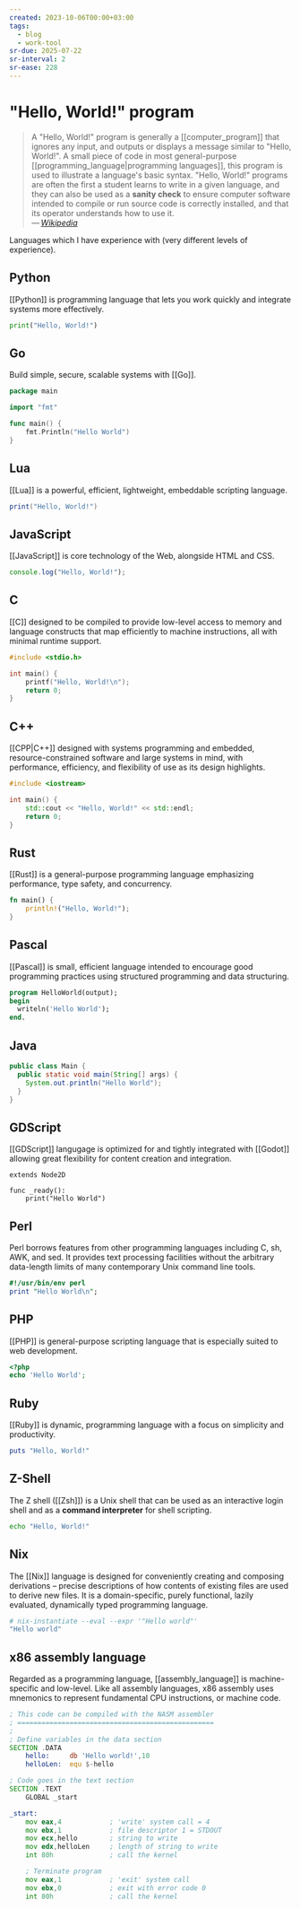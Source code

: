 ```yaml
---
created: 2023-10-06T00:00+03:00
tags:
  - blog
  - work-tool
sr-due: 2025-07-22
sr-interval: 2
sr-ease: 228
---
```


# "Hello, World!" program

> A "Hello, World!" program is generally a [[computer_program]] that ignores any input, and outputs or displays a message similar to "Hello, World!". A small piece of code in most general-purpose [[programming_language|programming languages]], this program is used to illustrate a language's basic syntax. "Hello, World!" programs are often the first a student learns to write in a given language, and they can also be used as a **sanity check** to ensure computer software intended to compile or run source code is correctly installed, and that its operator understands how to use it.\
> — <cite>[Wikipedia](https://en.wikipedia.org/wiki/%22Hello,_World!%22_program)</cite>

Languages which I have experience with (very different levels of experience).

## Python

[[Python]] is programming language that lets you work quickly and integrate systems more effectively.

```python
print("Hello, World!")
```

## Go

Build simple, secure, scalable systems with [[Go]].

```go
package main

import "fmt"

func main() {
	fmt.Println("Hello World")
}
```

## Lua

[[Lua]] is a powerful, efficient, lightweight, embeddable scripting language.

```lua
print("Hello, World!")
```

## JavaScript

[[JavaScript]] is core technology of the Web, alongside HTML and CSS.

```javascript
console.log("Hello, World!");
```

## C

[[C]] designed to be compiled to provide low-level access to memory and language constructs that map efficiently to machine instructions, all with minimal runtime support.

```c
#include <stdio.h>

int main() {
    printf("Hello, World!\n");
    return 0;
}
```

## C++

[[CPP|C++]] designed with systems programming and embedded, resource-constrained software and large systems in mind, with performance, efficiency, and flexibility of use as its design highlights.

```cpp
#include <iostream>

int main() {
    std::cout << "Hello, World!" << std::endl;
    return 0;
}
```

## Rust

[[Rust]] is a general-purpose programming language emphasizing performance, type safety, and concurrency.

```rust
fn main() {
    println!("Hello, World!");
}
```

## Pascal

[[Pascal]] is small, efficient language intended to encourage good programming practices using structured programming and data structuring.

```pascal
program HelloWorld(output);
begin
  writeln('Hello World');
end.
```

## Java

```java
public class Main {
  public static void main(String[] args) {
    System.out.println("Hello World");
  }
}
```

## GDScript

[[GDScript]] langugage is optimized for and tightly integrated with [[Godot]] allowing great flexibility for content creation and integration.

```gdscript
extends Node2D

func _ready():
    print("Hello World")
```

## Perl

Perl borrows features from other programming languages including C, sh, AWK, and sed. It provides text processing facilities without the arbitrary data-length limits of many contemporary Unix command line tools.

```perl
#!/usr/bin/env perl
print "Hello World\n";
```

## PHP

[[PHP]] is general-purpose scripting language that is especially suited to web development.

```php
<?php
echo 'Hello World';
```

## Ruby

[[Ruby]] is dynamic, programming language with a focus on simplicity and productivity.

```ruby
puts "Hello, World!"
```

## Z-Shell

The Z shell ([[Zsh]]) is a Unix shell that can be used as an interactive login shell and as a **command interpreter** for shell scripting.

```zsh
echo "Hello, World!"
```

## Nix

The [[Nix]] language is designed for conveniently creating and composing derivations – precise descriptions of how contents of existing files are used to derive new files. It is a domain-specific, purely functional, lazily evaluated, dynamically typed programming language.

```nix
# nix-instantiate --eval --expr '"Hello world"'
"Hello world"
```

## x86 assembly language

Regarded as a programming language, [[assembly_language]] is machine-specific and low-level. Like all assembly languages, x86 assembly uses mnemonics to represent fundamental CPU instructions, or machine code.

```asm
; This code can be compiled with the NASM assembler
; =================================================
;
; Define variables in the data section
SECTION .DATA
	hello:     db 'Hello world!',10
	helloLen:  equ $-hello

; Code goes in the text section
SECTION .TEXT
	GLOBAL _start

_start:
	mov eax,4            ; 'write' system call = 4
	mov ebx,1            ; file descriptor 1 = STDOUT
	mov ecx,hello        ; string to write
	mov edx,helloLen     ; length of string to write
	int 80h              ; call the kernel

	; Terminate program
	mov eax,1            ; 'exit' system call
	mov ebx,0            ; exit with error code 0
	int 80h              ; call the kernel
```
